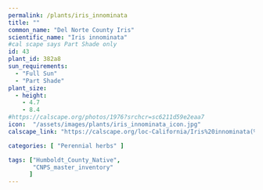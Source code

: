 ```yaml
---
permalink: /plants/iris_innominata
title: ""
common_name: "Del Norte County Iris"
scientific_name: "Iris innominata"
#cal scape says Part Shade only
id: 43
plant_id: 382a8
sun_requirements:
  - "Full Sun"
  - "Part Shade"
plant_size:
  - height: 
    - 4.7
    - 8.4
#https://calscape.org/photos/1976?srchcr=sc6211d59e2eaa7
icon:  "/assets/images/plants/iris_innominata_icon.jpg"
calscape_link: "https://calscape.org/loc-California/Iris%20innominata(%20)"

categories: [ "Perennial herbs" ]

tags: ["Humboldt_County_Native",
       "CNPS_master_inventory"
      ]
---
```


